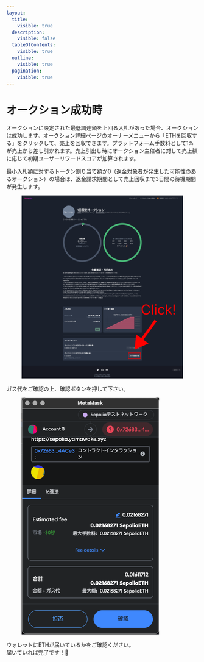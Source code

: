 ```yaml
---
layout:
  title:
    visible: true
  description:
    visible: false
  tableOfContents:
    visible: true
  outline:
    visible: true
  pagination:
    visible: true
---
```


# オークション成功時

オークションに設定された最低調達額を上回る入札があった場合、オークションは成功します。オークション詳細ページのオーナーメニューから「ETHを回収する」をクリックして、売上を回収できます。プラットフォーム手数料として1%が売上から差し引かれます。売上引出し時にオークション主催者に対して売上額に応じて初期ユーザーリワードスコアが加算されます。

&#x20;最小入札額に対するトークン割り当て額が0（返金対象者が発生した可能性のあるオークション）の場合は、返金請求期間として売上回収まで3日間の待機期間が発生します。

<figure><img src="../../../../.gitbook/assets/Group 1 (25) (1).png" alt=""><figcaption></figcaption></figure>

ガス代をご確認の上、確認ボタンを押して下さい。

<figure><img src="../../../../.gitbook/assets/スクリーンショット 2024-03-18 22.07.40.png" alt=""><figcaption></figcaption></figure>

ウォレットにETHが届いているかをご確認ください。\
届いていれば完了です！🎉
